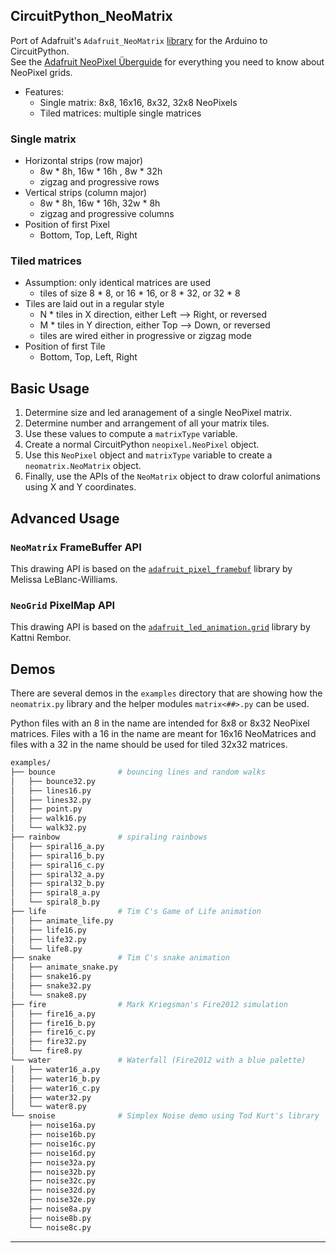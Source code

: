 ## CircuitPython_NeoMatrix

Port of Adafruit's `Adafruit_NeoMatrix` [library][ada01] for the Arduino to CircuitPython.  
See the [Adafruit NeoPixel Überguide][ada02] for everything you need to know about NeoPixel grids.

- Features:
  - Single matrix: 8x8, 16x16, 8x32, 32x8 NeoPixels
  - Tiled matrices: multiple single matrices

### Single matrix
- Horizontal strips (row major)
  - 8w * 8h, 16w * 16h , 8w * 32h
  - zigzag and progressive rows
- Vertical strips (column major)
  - 8w * 8h, 16w * 16h, 32w * 8h
  - zigzag and progressive columns
- Position of first Pixel
  - Bottom, Top, Left, Right

### Tiled matrices
- Assumption: only identical matrices are used
  - tiles of size 8 * 8, or 16 * 16, or 8 * 32, or 32 * 8
- Tiles are laid out in a regular style
  - N * tiles in X direction, either Left --> Right, or reversed
  - M * tiles in Y direction, either Top --> Down, or reversed
  - tiles are wired either in progressive or zigzag mode
- Position of first Tile
  - Bottom, Top, Left, Right


## Basic Usage
1. Determine size and led aranagement of a single NeoPixel matrix.
2. Determine number and arrangement of all your matrix tiles.
3. Use these values to compute a `matrixType` variable.
4. Create a normal CircuitPython `neopixel.NeoPixel` object.
5. Use this `NeoPixel` object and `matrixType` variable to create a `neomatrix.NeoMatrix` object.
6. Finally, use the APIs of the `NeoMatrix` object to draw colorful animations using X and Y coordinates.


## Advanced Usage

### `NeoMatrix` FrameBuffer API
This drawing API is based on the [`adafruit_pixel_framebuf`][ada06] library by Melissa LeBlanc-Williams.

### `NeoGrid` PixelMap API
This drawing API is based on the [`adafruit_led_animation.grid`][ada07] library by Kattni Rembor.


## Demos

There are several demos in the `examples` directory that are showing how
the `neomatrix.py` library and the helper modules `matrix<##>.py` can be used.

Python files with an 8 in the name are intended for 8x8 or 8x32 NeoPixel matrices.
Files with a 16 in the name are meant for 16x16 NeoMatrices and 
files with a 32 in the name should be used for tiled 32x32 matrices.

``` bash
examples/
├── bounce              # bouncing lines and random walks
│   ├── bounce32.py
│   ├── lines16.py
│   ├── lines32.py
│   ├── point.py
│   ├── walk16.py
│   └── walk32.py
├── rainbow             # spiraling rainbows
│   ├── spiral16_a.py
│   ├── spiral16_b.py
│   ├── spiral16_c.py
│   ├── spiral32_a.py
│   ├── spiral32_b.py
│   ├── spiral8_a.py
│   └── spiral8_b.py
├── life                # Tim C's Game of Life animation
│   ├── animate_life.py
│   ├── life16.py
│   ├── life32.py
│   └── life8.py
├── snake               # Tim C's snake animation
│   ├── animate_snake.py
│   ├── snake16.py
│   ├── snake32.py
│   └── snake8.py
├── fire                # Mark Kriegsman's Fire2012 simulation
│   ├── fire16_a.py
│   ├── fire16_b.py
│   ├── fire16_c.py
│   ├── fire32.py
│   └── fire8.py
└── water               # Waterfall (Fire2012 with a blue palette)
│   ├── water16_a.py
│   ├── water16_b.py
│   ├── water16_c.py
│   ├── water32.py
│   └── water8.py
└── snoise              # Simplex Noise demo using Tod Kurt's library
    ├── noise16a.py
    ├── noise16b.py
    ├── noise16c.py
    ├── noise16d.py
    ├── noise32a.py
    ├── noise32b.py
    ├── noise32c.py
    ├── noise32d.py
    ├── noise32e.py
    ├── noise8a.py
    ├── noise8b.py
    └── noise8c.py
```

---

[ada01]: https://github.com/adafruit/Adafruit_NeoMatrix
[ada02]: https://learn.adafruit.com/adafruit-neopixel-uberguide/neomatrix-library

[ada03]: https://github.com/adafruit/Adafruit_CircuitPython_NeoPixel
[ada04]: https://github.com/adafruit/Adafruit_CircuitPython_framebuf
[ada05]: https://github.com/adafruit/Adafruit_CircuitPython_PixelMap

[ada06]: https://github.com/adafruit/Adafruit_CircuitPython_Pixel_Framebuf
[ada07]: https://github.com/adafruit/Adafruit_CircuitPython_LED_Animation
[ada08]: https://github.com/adafruit/Adafruit_CircuitPython_LED_Animation/blob/main/adafruit_led_animation/grid.py
[ada09]: https://github.com/adafruit/Adafruit_CircuitPython_LED_Animation/blob/main/adafruit_led_animation/helper.py

